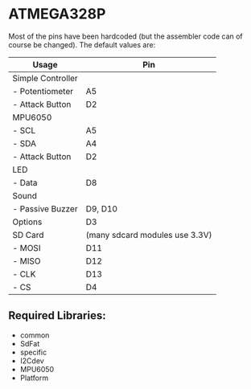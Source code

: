 # ATMEGA328P

Most of the pins have been hardcoded (but the assembler code can of course be changed).
The default values are:

Usage              | Pin
-------------------|---------------
Simple Controller  |
 \- Potentiometer  | A5
 \- Attack Button  | D2
MPU6050            |
 \- SCL            | A5
 \- SDA            | A4
 \- Attack Button  | D2
LED                |
 \- Data           | D8
Sound              |
 \- Passive Buzzer | D9, D10
Options            | D3
SD Card            | (many sdcard modules use 3.3V)
 \- MOSI           | D11
 \- MISO           | D12
 \- CLK            | D13
 \- CS             | D4


## Required Libraries:

- common
 - SdFat
- specific
 - I2Cdev
 - MPU6050
 - Platform
